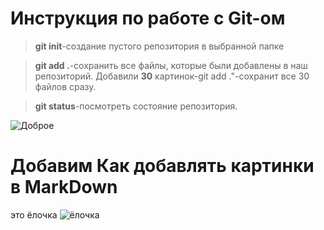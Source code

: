 # Инструкция по работе с Git-ом

> **git init**-создание пустого репозитория в выбранной папке

> **git add .**-сохранить все файлы, которые были добавлены в наш репозиторий. Добавили **30** картинок-git add ."-сохранит все 30 файлов сразу.

> **git status**-посмотреть состояние репозитория.

![Доброе](Good_Morning.jpeg)
# Добавим Как добавлять картинки в MarkDown
это ёлочка
![ёлочка](New_year.jpeg)
